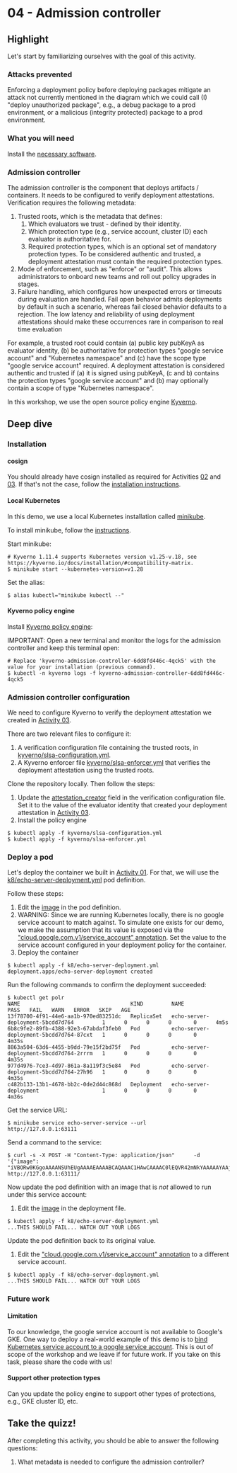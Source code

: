 # 04 - Admission controller

## Highlight

Let's start by familiarizing ourselves with the goal of this activity.

### Attacks prevented

Enforcing a deployment policy before deploying packages mitigate an attack not currently mentioned in the diagram which we could call (I) "deploy unauthorized package", e.g., a debug package to a prod environment, or a malicious (integrity protected) package to a prod environment.

### What you will need

Install the [necessary software](https://github.com/lmrs2/bh-aisec/blob/main/INSTALLATION.md).

### Admission controller

The admission controller is the component that deploys artifacts / containers. It needs to be configured to verify deployment attestations. Verification requires the following metadata:

1. Trusted roots, which is the metadata that defines:
    1. Which evaluators we trust - defined by their identity.
    1. Which protection type (e.g., service account, cluster ID) each evaluator is authoritative for.
    1. Required protection types, which is an optional set of mandatory protection types. To be considered authentic and trusted, a deployment attestation must contain the required protection types. 
1. Mode of enforcement, such as "enforce" or "audit". This allows administrators to onboard new teams and roll out policy upgrades in stages.
1. Failure handling, which configures how unexpected errors or timeouts during evaluation are handled. Fail open behavior admits deployments by default in such a scenario, whereas fail closed behavior defaults to a rejection. The low latency and reliability of using deployment attestations should make these occurrences rare in comparison to real time evaluation

For example, a trusted root could contain (a) public key pubKeyA as evaluator identity, (b) be authoritative for protection types "google service account" and "Kubernetes namespace" and (c) have the scope type "google service account" required.  A deployment attestation is considered authentic and trusted if (a) it is signed using pubKeyA, (c and b) contains the protection types "google service account" and (b) may optionally contain a scope of type "Kubernetes namespace".

In this workshop, we use the open source policy engine [Kyverno](https://kyverno.io/).

## Deep dive

### Installation

#### cosign

You should already have cosign installed as required for Activities [02](https://github.com/lmrs2/bh-aisec/tree/main/activities/02) and [03](https://github.com/lmrs2/bh-aisec/tree/main/activities/03). If that's not the case, follow the [installation instructions](https://github.com/lmrs2/bh-aisec/blob/main/INSTALLATION.md#cosign).

#### Local Kubernetes

In this demo, we use a local Kubernetes installation called [minikube](https://minikube.sigs.k8s.io/docs/start/).

To install minikube, follow the [instructions](https://github.com/lmrs2/bh-aisec/blob/main/INSTALLATION.md#minikube).

Start minikube:

```shell
# Kyverno 1.11.4 supports Kubernetes version v1.25-v.18, see https://kyverno.io/docs/installation/#compatibility-matrix.
$ minikube start --kubernetes-version=v1.28
```

Set the alias:

```shell
$ alias kubectl="minikube kubectl --"
```

#### Kyverno policy engine

Install [Kyverno policy engine](https://github.com/lmrs2/bh-aisec/blob/main/INSTALLATION.md#kyverno):

IMPORTANT: Open a new terminal and monitor the logs for the admission controller and keep this terminal open:

```shell
# Replace 'kyverno-admission-controller-6dd8fd446c-4qck5' with the value for your installation (previous command).
$ kubectl -n kyverno logs -f kyverno-admission-controller-6dd8fd446c-4qck5
```

### Admission controller configuration

We need to configure Kyverno to verify the deployment attestation we created in [Activity 03](https://github.com/lmrs2/bh-aisec/blob/main/activities/03/readme.md).

There are two relevant files to configure it:

1. A verification configuration file containing the trusted roots, in [kyverno/slsa-configuration.yml](https://github.com/lmrs2/bh-aisec-project1/blob/main/kyverno/slsa-configuration.yml).
1. A Kyverno enforcer file [kyverno/slsa-enforcer.yml](https://github.com/lmrs2/bh-aisec-project1/blob/main/kyverno/slsa-enforcer.yml) that verifies the deployment attestation using the trusted roots.

Clone the repository locally. Then follow the steps:

1. Update the [attestation_creator](https://github.com/lmrs2/bh-aisec-project1/blob/main/kyverno/slsa-configuration.yml#L16) field in the verification configuration file. Set it to the value of the evaluator identity that created your deployment attestation in [Activity 03](https://github.com/lmrs2/bh-aisec/blob/main/activities/03/readme.md).
1. Install the policy engine

```shell
$ kubectl apply -f kyverno/slsa-configuration.yml
$ kubectl apply -f kyverno/slsa-enforcer.yml
```

### Deploy a pod

Let's deploy the container we built in [Activity 01](https://github.com/lmrs2/bh-aisec/blob/main/activities/01/readme.md). For that, we will use the [k8/echo-server-deployment.yml](https://github.com/lmrs2/bh-aisec-project1/blob/main/k8/echo-server-deployment.yml) pod definition.


Follow these steps:

1. Edit the [image](https://github.com/lmrs2/bh-aisec-project1/blob/main/k8/echo-server-deployment.yml#L23) in the pod definition.
1. WARNING: Since we are running Kubernetes locally, there is no google service account to match against. To simulate one exists for our demo, we make the assumption that its value is exposed via the ["cloud.google.com.v1/service_account" annotation](https://github.com/lmrs2/bh-aisec-project1/blob/main/k8/echo-server-deployment.yml#L18). Set the value to the service account configured in your deployment policy for the container.
1. Deploy the container

```shell
$ kubectl apply -f k8/echo-server-deployment.yml
deployment.apps/echo-server-deployment created
```

Run the following commands to confirm the deployment succeeded:

```shell
$ kubectl get polr
NAME                                   KIND         NAME                                      PASS   FAIL   WARN   ERROR   SKIP   AGE
13f78700-4f91-44e6-aa1b-970ed83251dc   ReplicaSet   echo-server-deployment-5bcdd7d764         1      0      0      0       0      4m5s
6b8c9fe2-89fb-4388-92e3-67abdaf3feb0   Pod          echo-server-deployment-5bcdd7d764-87cxt   1      0      0      0       0      4m35s
8863a504-63d6-4455-b9dd-79e15f2bd75f   Pod          echo-server-deployment-5bcdd7d764-2rrrm   1      0      0      0       0      4m35s
977d4976-7ce3-4d97-861a-8a119f3c5e84   Pod          echo-server-deployment-5bcdd7d764-27h96   1      0      0      0       0      4m35s
c482b133-13b1-4678-bb2c-0de2d44c868d   Deployment   echo-server-deployment                    1      0      0      0       0      4m36s
```

Get the service URL:

```shell
$ minikube service echo-server-service --url
http://127.0.0.1:63111
```

Send a command to the service:

```shell
$ curl -s -X POST -H "Content-Type: application/json"      -d '{"image": "iVBORw0KGgoAAAANSUhEUgAAAAEAAAABCAQAAAC1HAwCAAAAC0lEQVR42mNkYAAAAAYAAjCB0C8AAAAASUVORK5CYII="}' http://127.0.0.1:63111/
```

Now update the pod definition with an image that is _not_ allowed to run under this service account:

1. Edit the [image](https://github.com/lmrs2/bh-aisec-project1/blob/main/k8/echo-server-deployment.yml#L23) in the deployment file. 

```shell
$ kubectl apply -f k8/echo-server-deployment.yml
...THIS SHOULD FAIL... WATCH OUT YOUR LOGS
```

Update the pod definition back to its original value.

1. Edit the ["cloud.google.com.v1/service_account" annotation](https://github.com/lmrs2/bh-aisec-project1/blob/main/k8/echo-server-deployment.yml#L18) to a different service account.

```shell
$ kubectl apply -f k8/echo-server-deployment.yml
...THIS SHOULD FAIL... WATCH OUT YOUR LOGS
```

### Future work

#### Limitation

To our knowledge, the google service account is not available to Google's GKE. One way to deploy a real-world example
of this demo is to [bind Kubernetes service account to a google service account](https://github.com/GoogleCloudPlatform/community/blob/master/archived/restrict-workload-identity-with-kyverno/index.md). This is out of scope of the workshop and we leave if for future work. If you take on this task, please share the code with us!

#### Support other protection types

Can you update the policy engine to support other types of protections, e.g., GKE cluster ID, etc. 

## Take the quizz!

After completing this activity, you should be able to answer the following questions:

1. What metadata is needed to configure the admission controller?
